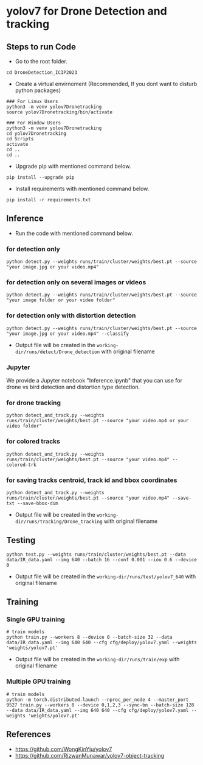 # yolov7 for Drone Detection and tracking

## Steps to run Code

- Go to the root folder.
```
cd DroneDetection_ICIP2023
```
- Create a virtual envirnoment (Recommended, If you dont want to disturb python packages)
```
### For Linux Users
python3 -m venv yolov7Dronetracking
source yolov7Dronetracking/bin/activate

### For Window Users
python3 -m venv yolov7Dronetracking
cd yolov7Dronetracking
cd Scripts
activate
cd ..
cd ..
```
- Upgrade pip with mentioned command below.
```
pip install --upgrade pip
```
- Install requirements with mentioned command below.
```
pip install -r requirements.txt
```

## Inference
- Run the code with mentioned command below.

### for detection only
```
python detect.py --weights runs/train/cluster/weights/best.pt --source "your image.jpg or your video.mp4" 
```
### for detection only on several images or videos
```
python detect.py --weights runs/train/cluster/weights/best.pt --source "your image folder or your video folder"
```

### for detection only with distortion detection
```
python detect.py --weights runs/train/cluster/weights/best.pt --source "your image.jpg or your video.mp4" --classify
```

- Output file will be created in the ```working-dir/runs/detect/Drone_detection``` with original filename

### Jupyter

We provide a Jupyter notebook "Inference.ipynb" that you can use for drone vs bird detection and distortion type detection.

### for drone tracking
```
python detect_and_track.py --weights runs/train/cluster/weights/best.pt --source "your video.mp4 or your video folder"
```


### for colored tracks 
```
python detect_and_track.py --weights runs/train/cluster/weights/best.pt --source "your video.mp4" --colored-trk
```

### for saving tracks centroid, track id and bbox coordinates
```
python detect_and_track.py --weights runs/train/cluster/weights/best.pt --source "your video.mp4" --save-txt --save-bbox-dim
```

- Output file will be created in the ```working-dir/runs/tracking/Drone_tracking``` with original filename

## Testing

```
python test.py --weights runs/train/cluster/weights/best.pt --data data/IR_data.yaml --img 640 --batch 16 --conf 0.001 --iou 0.6 --device 0
```
- Output file will be created in the ```working-dir/runs/test/yolov7_640``` with original filename

## Training

### Single GPU training

```
# train models
python train.py --workers 8 --device 0 --batch-size 32 --data data/IR_data.yaml --img 640 640 --cfg cfg/deploy/yolov7.yaml --weights 'weights/yolov7.pt'
```
- Output file will be created in the ```working-dir/runs/train/exp``` with original filename

### Multiple GPU training

```
# train models
python -m torch.distributed.launch --nproc_per_node 4 --master_port 9527 train.py --workers 8 --device 0,1,2,3 --sync-bn --batch-size 128 --data data/IR_data.yaml --img 640 640 --cfg cfg/deploy/yolov7.yaml --weights 'weights/yolov7.pt'
```


## References
 - https://github.com/WongKinYiu/yolov7
 - https://github.com/RizwanMunawar/yolov7-object-tracking
